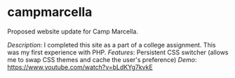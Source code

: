 # campmarcella
Proposed website update for Camp Marcella.

_Description_: I completed this site as a part of a college assignment. This was my first experience with PHP.
_Features_: Persistent CSS switcher (allows me to swap CSS themes and cache the user's preference)
_Demo_: https://www.youtube.com/watch?v=bLdKYg7kvkE
